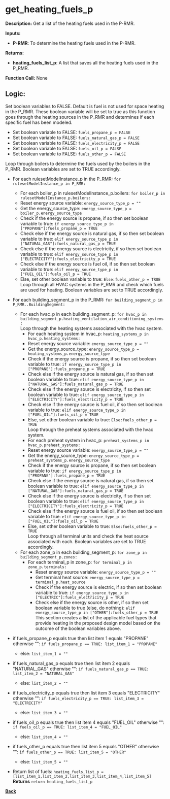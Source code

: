 # get_heating_fuels_p

**Description:** Get a list of the heating fuels used in the P-RMR.  

**Inputs:**
- **P-RMR**: To determine the heating fuels used in the P-RMR.

**Returns:**
- **heating_fuels_list_p**: A list that saves all the heating fuels used in the P_RMR.
 
**Function Call:** None


## Logic:  
Set boolean variables to FALSE. Default is fuel is not used for space heating in the P_RMR. These boolean variable will be set to true as this function goes through the heating sources in the P_RMR and determines if each specific fuel has been modeled.
- Set boolean variable to FALSE: `fuels_propane_p = FALSE`
- Set boolean variable to FALSE: `fuels_natural_gas_p = FALSE`
- Set boolean variable to FALSE: `fuels_electricity_p = FALSE`
- Set boolean variable to FALSE: `fuels_oil_p = FALSE`
- Set boolean variable to FALSE: `fuels_other_p = FALSE`

Loop through boilers to determine the fuels used by the boilers in the P_RMR. Boolean variables are set to TRUE accordingly.
- For each rulesetModelInstance_p in the P_RMR: `for rulesetModelInstance_p in P_RMR:`
    - For each boiler_p in rulesetModelInstance_p.boilers: `for boiler_p in rulesetModelInstance_p.boilers:`
    - Reset energy source variable: `energy_source_type_p = ""`
    - Get the energy_source_type: `energy_source_type_p = boiler_p.energy_source_type` 
    - Check if the energy source is propane, if so then set boolean variable to true: `if energy_source_type_p in ["PROPANE"]:fuels_propane_p = TRUE`
    - Check else if the energy source is natural gas, if so then set boolean variable to true: `elif energy_source_type_p in ["NATURAL_GAS"]:fuels_natural_gas_p = TRUE`
    - Check else if the energy source is electricity, if so then set boolean variable to true: `elif energy_source_type_p in ["ELECTRICITY"]:fuels_electricity_p = TRUE`
    - Check else if the energy source is fuel oil, if so then set boolean variable to true: `elif energy_source_type_p in ["FUEL_OIL"]:fuels_oil_p = TRUE`
    - Else, set other boolean variable to true: `Else:fuels_other_p = TRUE`   
Loop through all HVAC systems in the P_RMR and check which fuels are used for heating. Boolean variables are set to TRUE accordingly.
- For each building_segment_p in the P_RMR: `for building_segment_p in P_RMR..BuildingSegment:`
    - For each hvac_p in each building_segment_p: `for hvac_p in building_segment_p.heating_ventilation_air_conditioning_systems:`  
        Loop through the heating systems associated with the hvac system.
        - For each heating system in hvac_p: `heating_systems_p in hvac_p.heating_systems:`
        - Reset energy source variable: `energy_source_type_p = ""`
        - Get the energy_source_type: `energy_source_type_p = heating_systems_p.energy_source_type`
        - Check if the energy source is propane, if so then set boolean variable to true: `if energy_source_type_p in ["PROPANE"]:fuels_propane_p = TRUE`
        - Check else if the energy source is natural gas, if so then set boolean variable to true: `elif energy_source_type_p in ["NATURAL_GAS"]:fuels_natural_gas_p = TRUE`
        - Check else if the energy source is electricity, if so then set boolean variable to true: `elif energy_source_type_p in ["ELECTRICITY"]:fuels_electricity_p = TRUE`
        - Check else if the energy source is fuel oil, if so then set boolean variable to true: `elif energy_source_type_p in ["FUEL_OIL"]:fuels_oil_p = TRUE`
        - Else, set other boolean variable to true: `Else:fuels_other_p = TRUE`  
        Loop through the preheat systems associated with the hvac system.
        - For each preheat system in hvac_p: `preheat_systems_p in hvac_p.preheat_systems:`
        - Reset energy source variable: `energy_source_type_p = ""`
        - Get the energy_source_type: `energy_source_type_p = preheat_systems_p.energy_source_type`
        - Check if the energy source is propane, if so then set boolean variable to true: `if energy_source_type_p in ["PROPANE"]:fuels_propane_p = TRUE`
        - Check else if the energy source is natural gas, if so then set boolean variable to true: `elif energy_source_type_p in ["NATURAL_GAS"]:fuels_natural_gas_p = TRUE`
        - Check else if the energy source is electricity, if so then set boolean variable to true: `elif energy_source_type_p in ["ELECTRICITY"]:fuels_electricity_p = TRUE`
        - Check else if the energy source is fuel oil, if so then set boolean variable to true: `elif energy_source_type_p in ["FUEL_OIL"]:fuels_oil_p = TRUE`
        - Else, set other boolean variable to true: `Else:fuels_other_p = TRUE`  
    Loop through all terminal units and check the heat source associated with each. Boolean variables are set to TRUE accordingly.
    - For each zone_p in each building_segment_p: `for zone_p in building_segment_p.zones:`
        - For each terminal_p in zone_p: `for terminal_p in zone_p.terminals:`
            - Reset energy source variable: `energy_source_type_p = ""`
            - Get terminal heat source: `energy_source_type_p = terminal_p.heat_source`
            - Check if the energy source is electric, if so then set boolean variable to true: `if energy_source_type_p in ["ELECTRIC"]:fuels_electricity_p = TRUE`
            - Check else if the energy source is other, if so then set boolean variable to true (else, do nothing): `elif energy_source_type_p in ["OTHER"]:fuels_other_p = TRUE`  
This section creates a list of the applicable fuel types that provide heating in the proposed design model based on the outcome of the boolean variables above.
- if fuels_propane_p equals true then list item 1 equals "PROPANE" otherwise "": `if fuels_propane_p == TRUE: list_item_1 = "PROPANE"`
    - else: `list_item_1 = ""`
- if fuels_natural_gas_p equals true then list item 2 equals "NATURAL_GAS" otherwise "": `if fuels_natural_gas_p == TRUE: list_item_2 = "NATURAL_GAS"`
    - else: `list_item_2 = ""`
- if fuels_electricity_p equals true then list item 3 equals "ELECTRICITY" otherwise "": `if fuels_electricity_p == TRUE: list_item_3 = "ELECTRICITY"`
    - else: `list_item_3 = ""`
- if fuels_oil_p equals true then list item 4 equals "FUEL_OIL" otherwise "": `if fuels_oil_p == TRUE: list_item_4 = "FUEL_OIL"`
    - else: `list_item_4 = ""`
- if fuels_other_p equals true then list item 5 equals "OTHER" otherwise "": `if fuels_other_p == TRUE: list_item_5 = "OTHER"`
    - else: `list_item_5 = ""`

- Return list of fuels: `heating_fuels_list_p = [list_item_1,list_item_2,list_item_3,list_item_4,list_item_5]`  
**Returns** `return heating_fuels_list_p`

**[Back](../_toc.md)**
